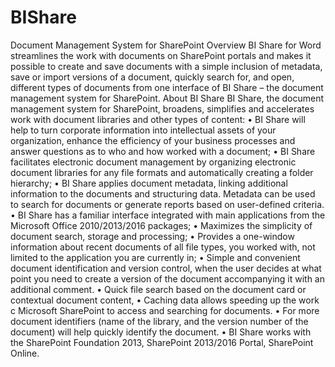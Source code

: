 # BIShare
Document Management System for SharePoint
	Overview
BI Share for Word streamlines the work with documents on SharePoint portals and makes it possible to create and save documents with a simple inclusion of metadata, save or import versions of a document, 
quickly search for, and open, different types of documents from one interface of BI Share – the document management system for SharePoint.
	About BI Share 
BI Share, the document management system for SharePoint, broadens, simplifies and accelerates work with document libraries and other types of content:
	•	BI Share will help to turn corporate information into intellectual assets of your organization, enhance the efficiency of your business processes and answer questions as to who and how worked with a document;
	•	BI Share facilitates electronic document management by organizing electronic document libraries for any file formats and automatically creating a folder hierarchy;
	•	BI Share applies document metadata, linking additional information to the documents and structuring data. Metadata can be used to search for documents or generate reports based on user-defined criteria.
	•	BI Share has a familiar interface integrated with main applications from the Microsoft Office 2010/2013/2016 packages;
	•	Maximizes the simplicity of document search, storage and processing;
	•	Provides a one-window information about recent documents of all file types, you worked with, not limited to the application you are currently in;
	•	Simple and convenient document identification and version control, when the user decides at what point you need to create a version of the document accompanying it with an additional comment.
	•	Quick file search based on the document card or contextual document content,
	•	Caching data allows speeding up the work c Microsoft SharePoint to access and searching for documents.
	•	For more document identifiers (name of the library, and the version number of the document) will help quickly identify the document. 
	•	BI Share works with the SharePoint Foundation 2013, SharePoint 2013/2016 Portal, SharePoint Online.
